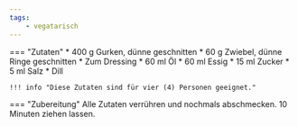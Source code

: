 ```yaml
---
tags:
    - vegatarisch
---
```

=== "Zutaten"
    * 400 g Gurken, dünne geschnitten
    * 60 g Zwiebel, dünne Ringe geschnitten
    * Zum Dressing
        * 60 ml Öl
        * 60 ml Essig
        * 15 ml Zucker
        * 5 ml Salz
        * Dill

    !!! info "Diese Zutaten sind für vier (4) Personen geeignet."

=== "Zubereitung"
    Alle Zutaten verrühren und nochmals abschmecken. 10 Minuten ziehen lassen.

[^gutekueche]:
    ["Klassischer Gurkensalat."](https://www.gutekueche.at/klassischer-gurkensalat-rezept-14299) *Gute Kueche.* 26 März 2016.
